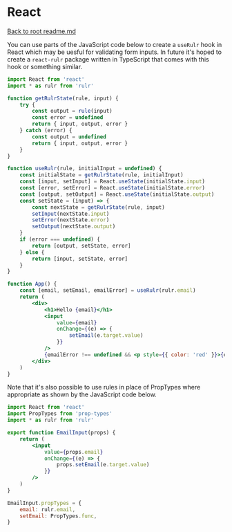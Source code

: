 # React

[Back to root readme.md](../readme.md)

You can use parts of the JavaScript code below to create a `useRulr` hook in React which may be uesful for validating form inputs. In future it's hoped to create a `react-rulr` package written in TypeScript that comes with this hook or something similar.

```jsx
import React from 'react'
import * as rulr from 'rulr'

function getRulrState(rule, input) {
	try {
		const output = rule(input)
		const error = undefined
		return { input, output, error }
	} catch (error) {
		const output = undefined
		return { input, output, error }
	}
}

function useRulr(rule, initialInput = undefined) {
	const initialState = getRulrState(rule, initialInput)
	const [input, setInput] = React.useState(initialState.input)
	const [error, setError] = React.useState(initialState.error)
	const [output, setOutput] = React.useState(initialState.output)
	const setState = (input) => {
		const nextState = getRulrState(rule, input)
		setInput(nextState.input)
		setError(nextState.error)
		setOutput(nextState.output)
	}
	if (error === undefined) {
		return [output, setState, error]
	} else {
		return [input, setState, error]
	}
}

function App() {
	const [email, setEmail, emailError] = useRulr(rulr.email)
	return (
		<div>
			<h1>Hello {email}</h1>
			<input
				value={email}
				onChange={(e) => {
					setEmail(e.target.value)
				}}
			/>
			{emailError !== undefined && <p style={{ color: 'red' }}>{emailError.message}</p>}
		</div>
	)
}
```

Note that it's also possible to use rules in place of PropTypes where appropriate as shown by the JavaScript code below.

```jsx
import React from 'react'
import PropTypes from 'prop-types'
import * as rulr from 'rulr'

export function EmailInput(props) {
	return (
		<input
			value={props.email}
			onChange={(e) => {
				props.setEmail(e.target.value)
			}}
		/>
	)
}

EmailInput.propTypes = {
	email: rulr.email,
	setEmail: PropTypes.func,
}
```
